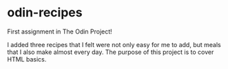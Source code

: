 # odin-recipes
First assignment in The Odin Project!

I added three recipes that I felt were not only easy for me to add, but meals that I also make almost every day. The purpose of this project is to cover HTML basics.
